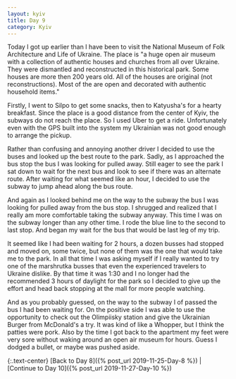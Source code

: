 ```yaml
---
layout: kyiv
title: Day 9
category: Kyiv
---
```


Today I got up earlier than I have been to visit the National Museum of Folk Architecture and Life of Ukraine. The place is "a huge open air museum with a collection of authentic houses and churches from all over Ukraine. They were dismantled and reconstructed in this historical park. Some houses are more then 200 years old. All of the houses are original (not reconstructions). Most of the are open and decorated with authentic household items."

Firstly, I went to Silpo to get some snacks, then to Katyusha's for a hearty breakfast. Since the place is a good distance from the center of Kyiv, the subways do not reach the place. So I used Uber to get a ride. Unfortunately even with the GPS built into the system my Ukrainian was not good enough to arrange the pickup.

Rather than confusing and annoying another driver I decided to use the buses and looked up the best route to the park. Sadly, as I approached the bus stop the bus I was looking for pulled away. Still eager to see the park I sat down to wait for the next bus and look to see if there was an alternate route. After waiting for what seemed like an hour, I decided to use the subway to jump ahead along the bus route.

And again as I looked behind me on the way to the subway the bus I was looking for pulled away from the bus stop. I shrugged and realized that I really am more comfortable taking the subway anyway. This time I was on the subway longer than any other time. I rode the blue line to the second to last stop. And began my wait for the bus that would be last leg of my trip.

It seemed like I had been waiting for 2 hours, a dozen busses had stopped and moved on, some twice, but none of them was the one that would take me to the park. In all that time I was asking myself if I really wanted to try one of the marshrutka busses that even the experienced travelers to Ukraine dislike. By that time it was 1:30 and I no longer had the recommended 3 hours of daylight for the park so I decided to give up the effort and head back stopping at the mall for more people watching.

And as you probably guessed, on the way to the subway I of passed the bus I had been waiting for. On the positive side I was able to use the opportunity to check out the Olimpiisky station and give the Ukrainian Burger from McDonald's a try. It was kind of like a Whopper, but I think the patties were pork. Also by the time I got back to the apartment my feet were very sore without waking around an open air museum for hours. Guess I dodged a bullet, or maybe was pushed aside.

{:.text-center}
[Back to Day 8]({% post_url 2019-11-25-Day-8 %}) &#124;
[Continue to Day 10]({% post_url 2019-11-27-Day-10 %})